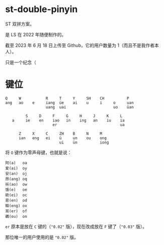 # st-double-pinyin
 ST 双拼方案。

 是 LS 在 2022 年随便制作的。

 截至 2023 年 6 月 18 日上传至 Github，它的用户数量为 1（而且不是我作者本人）。

 只是一个纪念（

# 键位

```
Q     W           R     T     Y     SH    CH          P
ang   ao    e     iang  üe    ai    u     i     o     uan
                  uang  uai                     uo    üan

         S     D     F     G     H     J     K     L
   a     ie    en    iao   in    ing   an    iu    ia
                     er                            ua

      Z     X     C     ZH    B     N     M
      ian   eng   ei    ü     un    ou    ong
                        ui    ün          iong
```

将 `O` 键作为零声母键，也就是说：

```
阿(a)   oa
爱(ai)  oy
安(an)  oj
昂(ang) oq
袄(ao)  ow
饿(e)   oe
欸(ei)  oc
恩(en)  od
鞥(eng) ox
耳(er)  of
藕(ou)  on
```

`er` 原本是放在 `C` 键的（`"0.02"` 版），现在改成放在 `F` 键了（`"0.03"` 版）。

那位唯一的用户使用的是 `"0.02"` 版。
